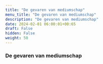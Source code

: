 ```yaml
---
title: "De gevaren van mediumschap"
menu_title: "De gevaren van mediumschap"
description: "De gevaren van mediumschap"
date: 2024-02-01 06:00:01+00:65
draft: False
hidden: False
weight: 50
---
```

### De gevaren van mediumschap
